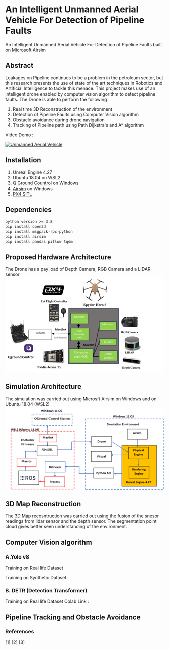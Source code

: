 # An Intelligent Unmanned Aerial Vehicle For Detection of Pipeline Faults
An Intelligent Unmanned Aerial Vehicle For Detection of Pipeline Faults built on Microsoft Airsim
## Abstract
Leakages on Pipeline continues to be a problem in the petroleum sector, but this research presents the use of state of the art techniques in Robotics and Artificial Intelligence to tackle this menace. This project makes use of an intelligent drone enabled by computer vision algorithm to detect pipeline faults.
The Drone is able to perform the following
1. Real time 3D Reconstruction of the environment
2. Detection of Pipeline Faults using Computer Vision algorithm
3. Obstacle avoidance during drone navigation
4. Tracking of Pipeline path using Path Dijkstra's and A* algorithm

Video Demo :


[![Unmanned Aerial Vehicle](https://img.youtube.com/vi/1v-ivv_LiHk/0.jpg)](https://www.youtube.com/watch?v=1v-ivv_LiHk)


## Installation 
1. Unreal Engine 4.27
2. Ubuntu 18.04 on WSL2
3. [Q Ground Countrol](http://qgroundcontrol.com/) on Windows
4. [Airsim](https://github.com/microsoft/AirSim) on Windows 
5. [PX4 SITL](https://microsoft.github.io/AirSim/px4_sitl/)

## Dependencies
```
python version >= 3.8
pip install open3d
pip install msgpack-rpc-python
pip install airsim
pip install pandas pillow tqdm
```


## Proposed Hardware Architecture
The Drone has a pay load of Depth Camera, RGB Camera and a LIDAR sensor
![Proposed Hardware Architecture](images/Hardware_Architecture.png) 


## Simulation Architecture
The simulation was carried out using Microsft Airsim on Windows and on Ubuntu 18.04 (WSL2)
![Simulation Architecture](images/Internal_Architecture.png) 


## 3D Map Reconstruction
The 3D Map recosntruction was carried out using the fusion of the snesor readings from lidar sensor and the depth sensor. The segmentation point cloud gives better seen understanding of the environment.

## Computer Vision algorithm 

### A.Yolo v8
Training on Real life Dataset

Training on Synthetic Dataset

### B. DETR (Detection Transformer)
Training on Real life Dataset
Colab Link :
## Pipeline Tracking and Obstacle Avoidance

### References
[1]
[2]
[3]
